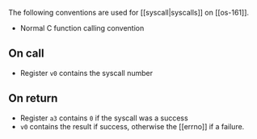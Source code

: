 The following conventions are used for [[syscall|syscalls]] on [[os-161]].

- Normal C function calling convention

## On call
- Register `v0` contains the syscall number

## On return
- Register `a3` contains `0` if the syscall was a success
- `v0` contains the result if success, otherwise the [[errno]] if a failure.
